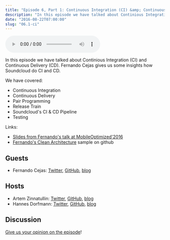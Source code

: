 ```yaml
---
title: "Episode 6, Part 1: Continuous Integration (CI) &amp; Continuous Delivery (CD)"
description: "In this episode we have talked about Continious Integration (CI) and Continuous Delivery (CD). Fernando Cejas gives us some insights how Soundcloud do CI and CD."
date: "2016-08-22T07:00:00"
slug: "06.1-ci"
---
```

<audio controls preload="metadata">
  <source src="https://artemzin.com/static/thecontext/episodes/The.Context.episode.6.part1.mp3" type="audio/mpeg">
</audio>

In this episode we have talked about Continious Integration (CI) and Continuous Delivery (CD). Fernando Cejas gives us some insights how Soundcloud do CI and CD.

 We have covered:

 - Continuous Integration
 - Continuous Delivery
 - Pair Programming
 - Release Train
 - Soundcloud's CI & CD Pipeline
 - Testing

Links:

 - [Slides from Fernando's talk at MobileOptimized'2016 ](https://speakerdeck.com/android10/it-is-about-philosophy-culture-of-a-good-programmer-second-edition)
 - [Fernando's Clean Architecture](https://github.com/android10/Android-CleanArchitecture) sample on github


## Guests

* Fernando Cejas: [Twitter](https://twitter.com/fernando_cejas), [GitHub](https://github.com/android10), [blog](http://fernandocejas.com)

## Hosts

* Artem Zinnatullin: [Twitter](https://twitter.com/artem_zin), [GitHub](https://github.com/artem-zinnatullin), [blog](https://artemzin.com)
* Hannes Dorfmann: [Twitter](https://twitter.com/sockeqwe), [GitHub](https://github.com/sockeqwe), [blog](http://hannesdorfmann.com)

## Discussion

[Give us your opinion on the episode](https://github.com/artem-zinnatullin/TheContext-Podcast/issues/49)!
